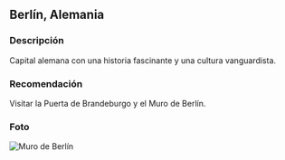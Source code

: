 ## Berlín, Alemania
### Descripción
Capital alemana con una historia fascinante y una cultura vanguardista.
### Recomendación
Visitar la Puerta de Brandeburgo y el Muro de Berlín.
### Foto
![Muro de Berlín](https://www.laguiadeberlin.com/wp-content/uploads/2018/05/muro-berlin-480.jpg)
